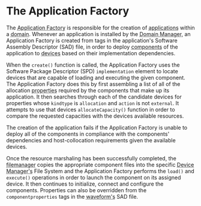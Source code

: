 # The Application Factory

The <abbr title="See Glossary.">Application Factory</abbr> is responsible for the creation of <abbr title="See Glossary.">applications</abbr> within a <abbr title="See Glossary.">domain</abbr>. Whenever an application is installed by the <abbr title="See Glossary.">Domain Manager</abbr>, an Application Factory is created from tags in the application's Software Assembly Descriptor (SAD) file, in order to deploy <abbr title="See Glossary.">components</abbr> of the application to <abbr title="See Glossary.">devices</abbr> based on their implementation dependencies.

When the `create()` function is called, the Application Factory uses the Software Package Descriptor (SPD) `implementation` element to locate devices that are capable of loading and executing the given component. The Application Factory does this by first assembling a list of all of the allocation <abbr title="See Glossary.">properties</abbr> required by the components that make up its application. It then searches through each of the candidate devices for properties whose `kindtype` is `allocation` and `action` is not `external`. It attempts to use that devices `allocateCapacity()` function in order to compare the requested capacities with the devices available resources.

The creation of the application fails if the Application Factory is unable to deploy all of the components in compliance with the components' dependencies and host-collocation requirements given the available devices.

Once the resource marshaling has been successfully completed, the <abbr title="See Glossary.">filemanager</abbr> copies the appropriate component files into the specific <abbr title="See Glossary.">Device Manager's</abbr> File System and the Application Factory performs the `load()` and `execute()` operations in order to launch the component on its assigned device. It then continues to initialize, connect and configure the components. Properties can also be overridden from the `componentproperties` tags in the <abbr title="See Glossary.">waveform's</abbr> SAD file.
